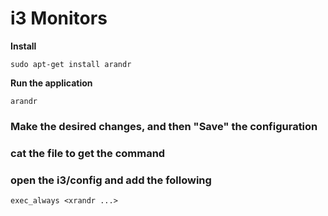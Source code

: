 # i3 Monitors

**Install**

    sudo apt-get install arandr

**Run the application**

    arandr

### Make the desired changes, and then "Save" the configuration
### cat the file to get the command 
### open the i3/config and add the following

    exec_always <xrandr ...>
